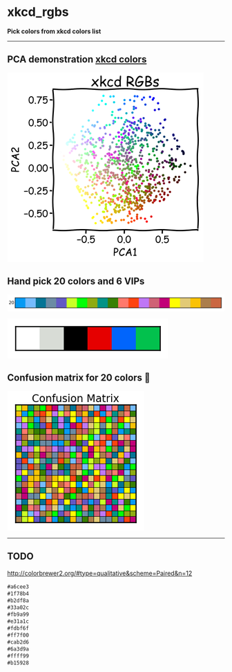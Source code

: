 # xkcd_rgbs

**Pick colors from xkcd colors list**

---

## PCA demonstration [xkcd colors](https://xkcd.com/color/rgb/)

![](./xkcd_rgbs_PCA.png)

## Hand pick 20 colors and 6 VIPs

![](./xkcd_rgbs_20.png)

![](./xkcd_rgbs_vip6.png)

## Confusion matrix for 20 colors :pushpin:

![](./xkcd_rgbs_Confusion.png)

---

## TODO

http://colorbrewer2.org/#type=qualitative&scheme=Paired&n=12
```
#a6cee3
#1f78b4
#b2df8a
#33a02c
#fb9a99
#e31a1c
#fdbf6f
#ff7f00
#cab2d6
#6a3d9a
#ffff99
#b15928
```
